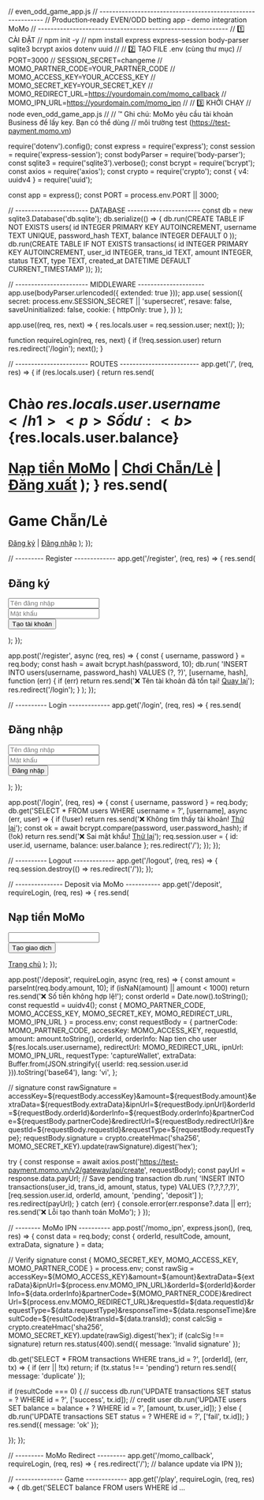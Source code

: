 // even_odd_game_app.js // ------------------------------------------------------------ // Production‑ready EVEN/ODD betting app  ‑ demo integration MoMo // ------------------------------------------------------------ // 1️⃣  CÀI ĐẶT //    npm init -y //    npm install express express-session body-parser sqlite3 bcrypt axios dotenv uuid // // 2️⃣  TẠO FILE .env (cùng thư mục) //    PORT=3000 //    SESSION_SECRET=changeme //    MOMO_PARTNER_CODE=YOUR_PARTNER_CODE //    MOMO_ACCESS_KEY=YOUR_ACCESS_KEY //    MOMO_SECRET_KEY=YOUR_SECRET_KEY //    MOMO_REDIRECT_URL=https://yourdomain.com/momo_callback //    MOMO_IPN_URL=https://yourdomain.com/momo_ipn // // 3️⃣  KHỞI CHẠY //    node even_odd_game_app.js // // ™️  Ghi chú: MoMo yêu cầu tài khoản Business để lấy key. Bạn có thể dùng //             môi trường test (https://test-payment.momo.vn)

require('dotenv').config(); const express = require('express'); const session = require('express-session'); const bodyParser = require('body-parser'); const sqlite3 = require('sqlite3').verbose(); const bcrypt = require('bcrypt'); const axios = require('axios'); const crypto = require('crypto'); const { v4: uuidv4 } = require('uuid');

const app = express(); const PORT = process.env.PORT || 3000;

// ----------------------- DATABASE ----------------------- const db = new sqlite3.Database('db.sqlite'); db.serialize(() => { db.run(CREATE TABLE IF NOT EXISTS users( id INTEGER PRIMARY KEY AUTOINCREMENT, username TEXT UNIQUE, password_hash TEXT, balance INTEGER DEFAULT 0 )); db.run(CREATE TABLE IF NOT EXISTS transactions( id INTEGER PRIMARY KEY AUTOINCREMENT, user_id INTEGER, trans_id TEXT, amount INTEGER, status TEXT, type TEXT, created_at DATETIME DEFAULT CURRENT_TIMESTAMP )); });

// ----------------------- MIDDLEWARE --------------------- app.use(bodyParser.urlencoded({ extended: true })); app.use( session({ secret: process.env.SESSION_SECRET || 'supersecret', resave: false, saveUninitialized: false, cookie: { httpOnly: true }, }) );

app.use((req, res, next) => { res.locals.user = req.session.user; next(); });

function requireLogin(req, res, next) { if (!req.session.user) return res.redirect('/login'); next(); }

// ----------------------- ROUTES ------------------------- app.get('/', (req, res) => { if (res.locals.user) { return res.send(<!doctype html> <h1>Chào ${res.locals.user.username}</h1> <p>Số dư: <b>${res.locals.user.balance}</b></p> <a href="/deposit">Nạp tiền MoMo</a> | <a href="/play">Chơi Chẵn/Lẻ</a> | <a href="/logout">Đăng xuất</a> ); } res.send(<!doctype html> <h1>Game Chẵn/Lẻ</h1> <a href="/register">Đăng ký</a> | <a href="/login">Đăng nhập</a> ); });

// --------- Register ------------- app.get('/register', (req, res) => { res.send(<!doctype html> <h2>Đăng ký</h2> <form method="post" action="/register"> <input name="username" required placeholder="Tên đăng nhập" /><br> <input type="password" name="password" required placeholder="Mật khẩu" /><br> <button type="submit">Tạo tài khoản</button> </form> ); });

app.post('/register', async (req, res) => { const { username, password } = req.body; const hash = await bcrypt.hash(password, 10); db.run( 'INSERT INTO users(username, password_hash) VALUES (?, ?)', [username, hash], function (err) { if (err) return res.send('❌ Tên tài khoản đã tồn tại! <a href="/register">Quay lại</a>'); res.redirect('/login'); } ); });

// ---------- Login ------------- app.get('/login', (req, res) => { res.send(<!doctype html> <h2>Đăng nhập</h2> <form method="post" action="/login"> <input name="username" required placeholder="Tên đăng nhập" /><br> <input type="password" name="password" required placeholder="Mật khẩu" /><br> <button type="submit">Đăng nhập</button> </form> ); });

app.post('/login', (req, res) => { const { username, password } = req.body; db.get('SELECT * FROM users WHERE username = ?', [username], async (err, user) => { if (!user) return res.send('❌ Không tìm thấy tài khoản! <a href="/login">Thử lại</a>'); const ok = await bcrypt.compare(password, user.password_hash); if (!ok) return res.send('❌ Sai mật khẩu! <a href="/login">Thử lại</a>'); req.session.user = { id: user.id, username, balance: user.balance }; res.redirect('/'); }); });

// ---------- Logout ------------- app.get('/logout', (req, res) => { req.session.destroy(() => res.redirect('/')); });

// --------------- Deposit via MoMo ----------- app.get('/deposit', requireLogin, (req, res) => { res.send(<!doctype html> <h2>Nạp tiền MoMo</h2> <form method="post" action="/deposit"> <input type="number" name="amount" min="1000" required /> <br> <button type="submit">Tạo giao dịch</button> </form> <a href="/">Trang chủ</a> ); });

app.post('/deposit', requireLogin, async (req, res) => { const amount = parseInt(req.body.amount, 10); if (isNaN(amount) || amount < 1000) return res.send('❌ Số tiền không hợp lệ!'); const orderId = Date.now().toString(); const requestId = uuidv4(); const { MOMO_PARTNER_CODE, MOMO_ACCESS_KEY, MOMO_SECRET_KEY, MOMO_REDIRECT_URL, MOMO_IPN_URL } = process.env; const requestBody = { partnerCode: MOMO_PARTNER_CODE, accessKey: MOMO_ACCESS_KEY, requestId, amount: amount.toString(), orderId, orderInfo: Nap tien cho user ${res.locals.user.username}, redirectUrl: MOMO_REDIRECT_URL, ipnUrl: MOMO_IPN_URL, requestType: 'captureWallet', extraData: Buffer.from(JSON.stringify({ userId: req.session.user.id })).toString('base64'), lang: 'vi', };

// signature const rawSignature = accessKey=${requestBody.accessKey}&amount=${requestBody.amount}&extraData=${requestBody.extraData}&ipnUrl=${requestBody.ipnUrl}&orderId=${requestBody.orderId}&orderInfo=${requestBody.orderInfo}&partnerCode=${requestBody.partnerCode}&redirectUrl=${requestBody.redirectUrl}&requestId=${requestBody.requestId}&requestType=${requestBody.requestType}; requestBody.signature = crypto.createHmac('sha256', MOMO_SECRET_KEY).update(rawSignature).digest('hex');

try { const response = await axios.post('https://test-payment.momo.vn/v2/gateway/api/create', requestBody); const payUrl = response.data.payUrl; // Save pending transaction db.run( 'INSERT INTO transactions(user_id, trans_id, amount, status, type) VALUES (?,?,?,?,?)', [req.session.user.id, orderId, amount, 'pending', 'deposit'] ); res.redirect(payUrl); } catch (err) { console.error(err.response?.data || err); res.send('❌ Lỗi tạo thanh toán MoMo'); } });

// -------- MoMo IPN ---------- app.post('/momo_ipn', express.json(), (req, res) => { const data = req.body; const { orderId, resultCode, amount, extraData, signature } = data;

// Verify signature const { MOMO_SECRET_KEY, MOMO_ACCESS_KEY, MOMO_PARTNER_CODE } = process.env; const rawSig = accessKey=${MOMO_ACCESS_KEY}&amount=${amount}&extraData=${extraData}&ipnUrl=${process.env.MOMO_IPN_URL}&orderId=${orderId}&orderInfo=${data.orderInfo}&partnerCode=${MOMO_PARTNER_CODE}&redirectUrl=${process.env.MOMO_REDIRECT_URL}&requestId=${data.requestId}&requestType=${data.requestType}&responseTime=${data.responseTime}&resultCode=${resultCode}&transId=${data.transId}; const calcSig = crypto.createHmac('sha256', MOMO_SECRET_KEY).update(rawSig).digest('hex'); if (calcSig !== signature) return res.status(400).send({ message: 'Invalid signature' });

db.get('SELECT * FROM transactions WHERE trans_id = ?', [orderId], (err, tx) => { if (err || !tx) return; if (tx.status !== 'pending') return res.send({ message: 'duplicate' });

if (resultCode === 0) {
  // success
  db.run('UPDATE transactions SET status = ? WHERE id = ?', ['success', tx.id]);
  // credit user
  db.run('UPDATE users SET balance = balance + ? WHERE id = ?', [amount, tx.user_id]);
} else {
  db.run('UPDATE transactions SET status = ? WHERE id = ?', ['fail', tx.id]);
}
res.send({ message: 'ok' });

}); });

// --------- MoMo Redirect --------- app.get('/momo_callback', requireLogin, (req, res) => { res.redirect('/'); // balance update via IPN });

// --------------- Game ------------- app.get('/play', requireLogin, (req, res) => { db.get('SELECT balance FROM users WHERE id ...

